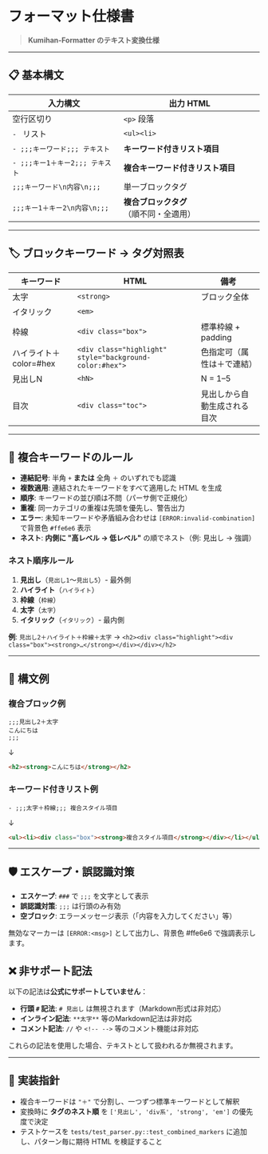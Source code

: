 # フォーマット仕様書

> **Kumihan-Formatter のテキスト変換仕様**

---

## 📋 基本構文

| 入力構文 | 出力 HTML |
|--------------|---------------|
| 空行区切り | `<p>` 段落 |
| `- ` リスト | `<ul><li>` |
| `- ;;;キーワード;;; テキスト` | **キーワード付きリスト項目** |
| `- ;;;キー1＋キー2;;; テキスト` | **複合キーワード付きリスト項目** |
| `;;;キーワード\n内容\n;;;` | 単一ブロックタグ |
| `;;;キー1＋キー2\n内容\n;;;` | **複合ブロックタグ**（順不同・全適用） |

---

## 🏷️ ブロックキーワード → タグ対照表

| キーワード | HTML | 備考 |
|---------|------|-------|
| 太字 | `<strong>` | ブロック全体 |
| イタリック | `<em>` | |
| 枠線 | `<div class="box">` | 標準枠線 + padding |
| ハイライト＋color=#hex | `<div class="highlight" style="background-color:#hex">` | 色指定可（属性は＋で連結） |
| 見出しN | `<hN>` | N = 1–5 |
| 目次 | `<div class="toc">` | 見出しから自動生成される目次 |

---

## 🔗 複合キーワードのルール

* **連結記号**: 半角 `+` **または** 全角 `＋` のいずれでも認識
* **複数適用**: 連結されたキーワードをすべて適用した HTML を生成
* **順序**: キーワードの並び順は不問（パーサ側で正規化）
* **重複**: 同一カテゴリの重複は先頭を優先し、警告出力
* **エラー**: 未知キーワードや矛盾組み合わせは `[ERROR:invalid-combination]` で背景色 `#ffe6e6` 表示
* **ネスト**: **内側に "高レベル → 低レベル"** の順でネスト（例: 見出し → 強調）

### ネスト順序ルール

1. **見出し**（`見出し1`〜`見出し5`）- 最外側
2. **ハイライト**（`ハイライト`）
3. **枠線**（`枠線`）
4. **太字**（`太字`）
5. **イタリック**（`イタリック`）- 最内側

**例**: `見出し2＋ハイライト＋枠線＋太字` → `<h2><div class="highlight"><div class="box"><strong>…</strong></div></div></h2>`

---

## 📝 構文例

### 複合ブロック例
```
;;;見出し2＋太字
こんにちは
;;;
```
↓
```html
<h2><strong>こんにちは</strong></h2>
```

### キーワード付きリスト例
```
- ;;;太字＋枠線;;; 複合スタイル項目
```
↓
```html
<ul><li><div class="box"><strong>複合スタイル項目</strong></div></li></ul>
```

---

## 🛡️ エスケープ・誤認識対策

- **エスケープ**: `###` で `;;;` を文字として表示
- **誤認識対策**: `;;;` は行頭のみ有効
- **空ブロック**: エラーメッセージ表示（「内容を入力してください」等）

無効なマーカーは `[ERROR:<msg>]` として出力し、背景色 #ffe6e6 で強調表示します。

## ❌ 非サポート記法

以下の記法は**公式にサポートしていません**：

- **行頭 `#` 記法**: `# 見出し` は無視されます（Markdown形式は非対応）
- **インライン記法**: `**太字**` 等のMarkdown記法は非対応
- **コメント記法**: `//` や `<!-- -->` 等のコメント機能は非対応

これらの記法を使用した場合、テキストとして扱われるか無視されます。

---

## 🎯 実装指針

* 複合キーワードは `"＋"` で分割し、一つずつ標準キーワードとして解釈
* 変換時に **タグのネスト順** を `['見出し', 'div系', 'strong', 'em']` の優先度で決定
* テストケースを `tests/test_parser.py::test_combined_markers` に追加し、パターン毎に期待 HTML を検証すること